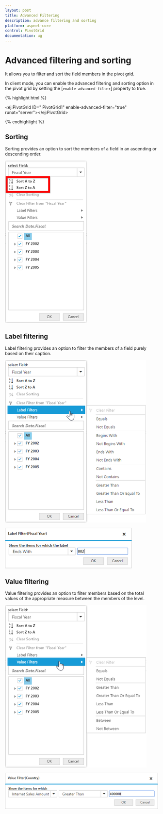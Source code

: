 ```yaml
---
layout: post
title: Advanced Filtering
description: advance filtering and sorting
platform: aspnet-core
control: PivotGrid
documentation: ug
---
```


# Advanced filtering and sorting

It allows you to filter and sort the field members in the pivot grid.

In client mode, you can enable the advanced filtering and sorting option in the pivot grid by setting the [`enable-advanced-filter`] property to true.

{% highlight html %}

<ej:PivotGrid ID=" PivotGrid1" enable-advanced-filter="true" runat="server"></ej:PivotGrid>

{% endhighlight %}

## Sorting

Sorting provides an option to sort the members of a field in an ascending or descending order. 

![](AdvanceFiltering_images/sorting.png)

## Label filtering

Label filtering provides an option to filter the members of a field purely based on their caption.

![](AdvanceFiltering_images/filtering.png)

![](AdvanceFiltering_images/filtering_dialog.png)


## Value filtering

Value filtering provides an option to filter members based on the total values of the appropriate measure between the members of the level.

![](AdvanceFiltering_images/valuefilter.png)

![](AdvanceFiltering_images/valuefilter_dialog.png)
